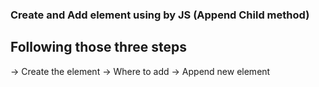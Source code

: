 ### Create and Add element using by JS (Append Child method)
## Following those three steps
-> Create the element
-> Where to add
-> Append new element